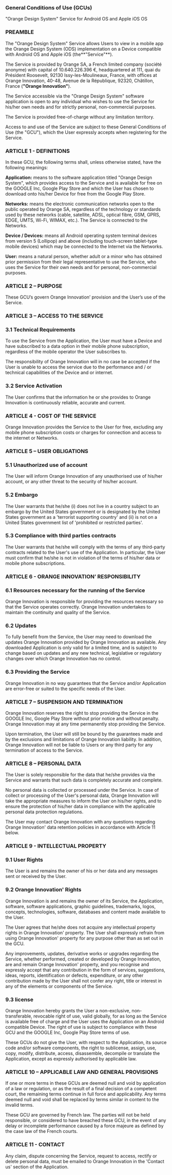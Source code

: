 ### General Conditions of Use (GCUs)  
"Orange Design System" Service for Android OS and Apple iOS OS

### PREAMBLE

The "Orange Design System" Service allows Users to view in a mobile app the Orange Design System (ODS) implementation on a Device compatible with Android OS and Apple iOS (the**"Service"**).

The Service is provided by Orange SA, a French limited company (société anonyme) with capital of 10.640.226.396 €, headquartered at 111, quai du Président Roosevelt, 92130 Issy-les-Moulineaux, France, with offices at Orange Innovation, 40-48, Avenue de la République, 92320, Châtillon, France (**"Orange Innovation"**).

The Service accessible via the "Orange Design System" software application is open to any individual who wishes to use the Service for his/her own needs and for strictly personal, non-commercial purposes.

The Service is provided free-of-charge without any limitation territory.

Access to and use of the Service are subject to these General Conditions of Use (the "GCU"), which the User expressly accepts when registering for the Service.

### ARTICLE 1 - DEFINITIONS

In these GCU, the following terms shall, unless otherwise stated, have the following meanings:

**Application:** means to the software application titled "Orange Design System", which provides access to the Service and is available for free on the GOOGLE Inc, Google Play Store and which the User has chosen to download onto his/her Device for free from the Google Play Store.

**Networks:** means the electronic communication networks open to the public operated by Orange SA, regardless of the technology or standards used by these networks (cable, satellite, ADSL, optical fibre, GSM, GPRS, EDGE, UMTS, Wi-Fi, WIMAX, etc.). The Service is connected to the Networks.

**Device / Devices:** means all Android operating system terminal devices from version 5 (Lollipop) and above (including touch-screen tablet-type mobile devices) which may be connected to the Internet via the Networks.

**User:** means a natural person, whether adult or a minor who has obtained prior permission from their legal representative to use the Service, who uses the Service for their own needs and for personal, non-commercial purposes.

### ARTICLE 2 – PURPOSE

These GCU’s govern Orange Innovation’ provision and the User’s use of the Service.

### ARTICLE 3 – ACCESS TO THE SERVICE

### 3.1 Technical Requirements

To use the Service from the Application, the User must have a Device and have subscribed to a data option in their mobile phone subscription, regardless of the mobile operator the User subscribes to.

The responsibility of Orange Innovation will in no case be accepted if the User is unable to access the service due to the performance and / or technical capabilities of the Device and or internet.

### 3.2 Service Activation

The User confirms that the information he or she provides to Orange Innovation is continuously reliable, accurate and current.

### ARTICLE 4 - COST OF THE SERVICE

Orange Innovation provides the Service to the User for free, excluding any mobile phone subscription costs or charges for connection and access to the internet or Networks.

### ARTICLE 5 – USER OBLIGATIONS

### 5.1 Unauthorized use of account

The User will inform Orange Innovation of any unauthorised use of his/her account, or any other threat to the security of his/her account.

### 5.2 Embargo

The User warrants that he/she (i) does not live in a country subject to an embargo by the United States government or is designated by the United States government as a 'terrorist supporting country' and (ii) is not on a United States government list of 'prohibited or restricted parties'.

### 5.3 Compliance with third parties contracts

The User warrants that he/she will comply with the terms of any third-party contracts related to the User's use of the Application. In particular, the User must confirm that he/she is not in violation of the terms of his/her data or mobile phone subscriptions.

### ARTICLE 6 - ORANGE INNOVATION’ RESPONSIBILITY

### 6.1 Resources necessary for the running of the Service

Orange Innovation is responsible for providing the resources necessary so that the Service operates correctly. Orange Innovation undertakes to maintain the continuity and quality of the Service.

### 6.2 Updates

To fully benefit from the Service, the User may need to download the updates Orange Innovation provided by Orange Innovation as available. Any downloaded Application is only valid for a limited time, and is subject to change based on updates and any new technical, legislative or regulatory changes over which Orange Innovation has no control.

### 6.3 Providing the Service

Orange Innovation in no way guarantees that the Service and/or Application are error-free or suited to the specific needs of the User.

### ARTICLE 7 – SUSPENSION AND TERMINATION

Orange Innovation reserves the right to stop providing the Service in the GOOGLE Inc, Google Play Store without prior notice and without penalty. Orange Innovation may at any time permanently stop providing the Service.

Upon termination, the User will still be bound by the guarantees made and by the exclusions and limitations of Orange Innovation liability. In addition, Orange Innovation will not be liable to Users or any third party for any termination of access to the Service.

### ARTICLE 8 – PERSONAL DATA

The User is solely responsible for the data that he/she provides via the Service and warrants that such data is completely accurate and complete.

No personal data is collected or processed under the Service. In case of collect or processing of the User's personal data, Orange Innovation will take the appropriate measures to inform the User on his/her rights, and to ensure the protection of his/her data in compliance with the applicable personal data protection regulations.

The User may contact Orange Innovation with any questions regarding Orange Innovation' data retention policies in accordance with Article 11 below.

### ARTICLE 9 - INTELLECTUAL PROPERTY

### 9.1 User Rights

The User is and remains the owner of his or her data and any messages sent or received by the User.

### 9.2 Orange Innovation' Rights

Orange Innovation is and remains the owner of its Service, the Application, software, software applications, graphic guidelines, trademarks, logos, concepts, technologies, software, databases and content made available to the User.

The User agrees that he/she does not acquire any intellectual property rights in Orange Innovation' property. The User shall expressly refrain from using Orange Innovation' property for any purpose other than as set out in the GCU.

Any improvements, updates, derivative works or upgrades regarding the Service, whether performed, created or developed by Orange Innovation, are and remain Orange Innovation' property, and you recognise and expressly accept that any contribution in the form of services, suggestions, ideas, reports, identification or defects, expenditure, or any other contribution made by the User shall not confer any right, title or interest in any of the elements or components of the Service.

### 9.3 license

Orange Innovation hereby grants the User a non-exclusive, non-transferable, revocable right of use, valid globally, for as long as the Service is available free of charge and the User uses the Application on an Android compatible Device. The right of use is subject to compliance with these GCU and the GOOGLE Inc, Google Play Store terms of use.

These GCUs do not give the User, with respect to the Application, its source code and/or software components, the right to sublicense, assign, use, copy, modify, distribute, access, disassemble, decompile or translate the Application, except as expressly authorised by applicable law.

### ARTICLE 10 – APPLICABLE LAW AND GENERAL PROVISIONS

If one or more terms in these GCUs are deemed null and void by application of a law or regulation, or as the result of a final decision of a competent court, the remaining terms continue in full force and applicability. Any terms deemed null and void shall be replaced by terms similar in content to the invalid terms.

These GCU are governed by French law. The parties will not be held responsible, or considered to have breached these GCU, in the event of any delay or incomplete performance caused by a force majeure as defined by the case law of the French courts.

### ARTICLE 11 - CONTACT

Any claim, dispute concerning the Service, request to access, rectify or delete personal data, must be emailed to Orange Innovation in the 'Contact us' section of the Application.
